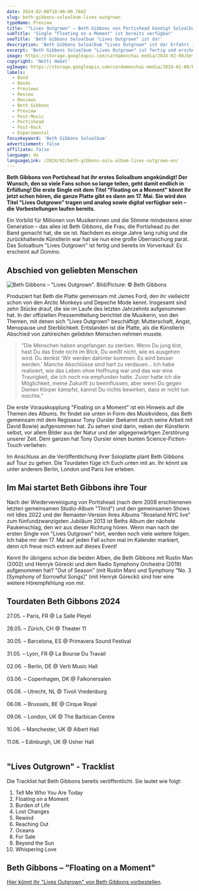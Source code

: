 ```yaml
---
date: 2024-02-08T10:00:00.766Z
slug: beth-gibbons-soloalbum-lives-outgrown
typeName: Preview
title: '"Lives Outgrown" – Beth Gibbons von Portishead kündigt Soloalbum an'
subTitle: 'Single "Floating on a Moment" ist bereits verfügbar'
seoTitle: 'Beth Gibbons Soloalbum "Lives Outgrown" ist da!'
description: 'Beth Gibbons Soloalbum "Lives Outgrown" ist da! Erfahrt jetzt alles über die neue Platte der Portishead Musikerin!'
excerpt: 'Beth Gibbons Soloalbum "Lives Outgrown" ist fertig und erscheint im Mai! Ja, Ihr habt richtig gelesen: Die Portishead Musikerin hat uns diesen langjährigen, tiefen Wunsch nun endlich erfüllt! Erfahrt hier alles über die Platte!'
image: https://storage.googleapis.com/cardamonchai-media/2024-02-08/beth-gibbons-copyright-netti-habel-soundsvegan-com-jpg-imagine-382818_706855_1024_768/640.webp
copyright: 'Netti Habel'
ogImage: https://storage.googleapis.com/cardamonchai-media/2024-02-08/beth-gibbons-copyright-netti-habel-soundsvegan-com-og-jpg-imagine-282828_635743_1200_628/640.webp
labels:
  - Band
  - Bands
  - Previews
  - Review
  - Reviews
  - Beth Gibbons
  - Preview
  - Post-Music
  - Portishead
  - Post-Rock
  - Experimental
focusKeyword: 'Beth Gibbons Soloalbum'
advertisement: false
affiliate: false
language: de
languageLink: /2024/02/beth-gibbons-solo-album-lives-outgrown-en/
---
```


**Beth Gibbons von Portishead hat ihr erstes Soloalbum angekündigt! Der Wunsch, den so viele Fans schon so lange teilen, geht damit endlich in Erfüllung! Die erste Single mit dem Titel "Floating on a Moment" könnt Ihr jetzt schon hören, die ganze Platte gibt es dann am 17. Mai. Sie wird den Titel "Lives Outgrown" tragen und analog sowie digital verfügbar sein – die Vorbestellungen laufen bereits.**

Ein Vorbild für Millionen von Musikerinnen und die Stimme mindestens einer Generation – das alles ist Beth Gibbons, die Frau, die Portishead zu der Band gemacht hat, die sie ist. Nachdem es einige Jahre lang ruhig und die zurückhaltende Künstlerin war hat sie nun eine große Überraschung parat. Das Soloalbum "Lives Outgrown" ist fertig und bereits im Vorverkauf. Es erscheint auf Domino.

## Abschied von geliebten Menschen

![Beth Gibbons – "Lives Outgrown". Bild/Picture: © Beth Gibbons](https://storage.googleapis.com/cardamonchai-media/2024-02-08/beth-gibbons-copyright-beth-gibbons-lives-outgrown-soundsvegan-com-jpg-imagine-282828_393029_1080_1080/640.webp 'Beth Gibbons – "Lives Outgrown". Bild/Picture: © Beth Gibbons')

Produziert hat Beth die Platte gemeinsam mit James Ford, den ihr vielleicht schon von den Arctic Monkeys und Depeche Mode kennt. Insgesamt sind zehn Stücke drauf, die sie im Laufe des letzten Jahrzehnts aufgenommen hat. In der offiziellen Pressemitteilung berichtet die Musikerin, von den Themen, mit denen sich "Lives Outgrown" beschäftigt: Mutterschaft, Angst, Menopause und Sterblichkeit. Entstanden ist die Platte, als die Künstlerin Abschied von zahlreichen geliebten Menschen nehmen musste.

> "Die Menschen haben angefangen zu sterben. Wenn Du jung bist, hast Du das Ende nicht im Blick, Du weißt nicht, wie es ausgehen wird. Du denkst 'Wir werden dahinter kommen. Es wird besser werden.' Manche Abschlüsse sind hart zu verdauen... Ich habe realisiert, wie das Leben ohne Hoffnung war und das war eine Traurigkeit, die ich noch nie empfunden hatte. Zuvor hatte ich die Möglichkeit, meine Zukunft zu beeinflussen, aber wenn Du gegen Deinen Körper kämpfst, kannst Du nichts bewirken, dass er nicht tun möchte."

Die erste Vorauskopplung "Floating on a Moment" ist ein Hinweis auf die Themen des Albums. Ihr findet sie unten in Form des Musikvideos, das Beth gemeinsam mit dem Regisseur Tony Oursler (bekannt durch seine Arbeit mit David Bowie) aufgenommen hat. Zu sehen sind darin, neben der Künstlerin selbst, vor allem Bilder aus der Natur und der allgegenwärtigen Zerstörung unserer Zeit. Dem ganzen hat Tony Oursler einen bunten Science-Fiction-Touch verliehen.

Im Anschluss an die Veröffentlichung ihrer Soloplatte plant Beth Gibbons auf Tour zu gehen. Die Tourdaten füge ich Euch unten mit an. Ihr könnt sie unter anderem Berlin, London und Paris live erleben.

## Im Mai startet Beth Gibbons ihre Tour

Nach der Wiedervereinigung von Portishead (nach dem 2008 erschienenen letzten gemeinsamen Studio-Album "Third") und den gemeinsamen Shows mit Idles 2022 und der Remaster-Version ihres Albums "Roseland NYC live" zum fünfundzwanzigsten Jubiläum 2013 ist Beths Album der nächste Paukenschlag, den wir aus dieser Richtung hören. Wenn man nach der ersten Single von "Lives Outgrown" hört, werden noch viele weitere folgen. Ich habe mir den 17. Mai auf jeden Fall schon mal im Kalender markiert, denn ich freue mich extrem auf dieses Event!

Kennt Ihr übrigens schon die beiden Alben, die Beth Gibbons mit Rustin Man (2002) und Henryk Górecki und dem Radio Symphony Orchestra (2019) aufgenommen hat? "Out of Season" (mit Rustin Man) und Symphony "No. 3 [Symphony of Sorrowful Songs]" (mit Henryk Górecki) sind hier eine weitere Hörempfehlung von mir.

## Tourdaten Beth Gibbons 2024

27.05. – Paris, FR @ La Salle Pleyel<br></br> 28.05. – Zürich, CH @ Theater 11<br></br> 30.05. – Barcelona, ES @ Primavera Sound Festival<br></br> 31.05. – Lyon, FR @ La Bourse Du Travail<br></br> 02.06. – Berlin, DE @ Verti Music Hall<br></br> 03.06. – Copenhagen, DK @ Falkonersalen<br></br> 05.06. – Utrecht, NL @ Tivoli Vredenburg<br></br> 06.06. – Brussels, BE @ Cirque Royal<br></br> 09.06. – London, UK @ The Barbican Centre<br></br> 10.06. – Manchester, UK @ Albert Hall<br></br> 11.06. – Edinburgh, UK @ Usher Hall<br></br>

## "Lives Outgrown" - Tracklist

Die Tracklist hat Beth Gibbons bereits veröffentlicht. Sie lautet wie folgt:

1. Tell Me Who You Are Today
2. Floating on a Moment
3. Burden of Life
4. Lost Changes
5. Rewind
6. Reaching Out
7. Oceans
8. For Sale
9. Beyond the Sun
10. Whispering Love

## Beth Gibbons – "Floating on a Moment"

<YouTube id="ldrx0eSqV-E" />

[Hier könnt Ihr "Lives Outgrown" von Beth Gibbons vorbestellen](https://bethgibbons.ffm.to/livesoutgrown).
